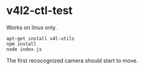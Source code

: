 # v4l2-ctl-test

Works on linux only.

```
apt-get install v4l-utils
npm install
node index.js
```

The first recocognized camera should start to move.